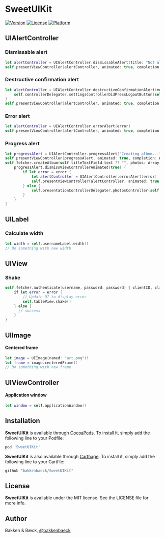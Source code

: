 # SweetUIKit

[![Version](https://img.shields.io/cocoapods/v/SweetUIKit.svg?style=flat)](https://cocoapods.org/pods/SweetUIKit)
[![License](https://img.shields.io/cocoapods/l/SweetUIKit.svg?style=flat)](https://cocoapods.org/pods/SweetUIKit)
[![Platform](https://img.shields.io/cocoapods/p/SweetUIKit.svg?style=flat)](https://cocoapods.org/pods/SweetUIKit)

## UIAlertController

### Dismissable alert

```swift
let alertController = UIAlertController.dismissableAlert(title: "Not allowed access", message: "Your account doesn't seem to have been whitelisted to be used with this app. Please contact roland@jottacloud.com to get access.")
self.presentViewController(alertController, animated: true, completion: nil)
```

### Destructive confirmation alert

```swift
let alertController = UIAlertController.destructiveConfirmationAlert(message: "Are you sure you want to log out?", destructiveActionTitle: "Log out") {
    self.controllerDelegate?.settingsControllerDidPressLogoutButton(self)
}
self.presentViewController(alertController, animated: true, completion: nil)
```

### Error alert

```swift
let alertController = UIAlertController.errorAlert(error)
self.presentViewController(alertController, animated: true, completion: nil)
```

### Progress alert

```swift
let progressAlert = UIAlertController.progressAlert("Creating album...")
self.presentViewController(progressAlert, animated: true, completion: nil)
self.fetcher.createAlbum(self.titleTextField.text ?? "", photos: Array(self.selectedPhotos.values)) { error in
    progressAlert.dismissViewControllerAnimated(true) {
        if let error = error {
            let alertController = UIAlertController.errorAlert(error)
            self.presentViewController(alertController, animated: true, completion: nil)
        } else {
            self.presentationControllerDelegate?.photosController(self, didCreateAlbumWithTitle: self.titleTextField.text ?? "", andPhotos: Array(self.selectedPhotos.values))
        }
    }
}
```

## UILabel

### Calculate width

```swift
let width = self.usernameLabel.width()
// Do something with new width
```

## UIView

### Shake

```swift
self.fetcher.authenticate(username, password: password) { clientID, clientSecret, accessToken, refreshToken, expiresIn, error in
    if let error = error {
        // Update UI to display error
        self.tableView.shake()
    } else {
      // success
    }
}
```

## UIImage

#### Centered frame

```swift
let image = UIImage(named: "art.png")!
let frame = image.centeredFrame()
// Do something with new frame
```

## UIViewController

#### Application window

```swift
let window = self.applicationWindow()
```

## Installation

**SweetUIKit** is available through [CocoaPods](http://cocoapods.org). To install
it, simply add the following line to your Podfile:

```ruby
pod 'SweetUIKit'
```

**SweetUIKit** is also available through [Carthage](https://github.com/Carthage/Carthage). To install
it, simply add the following line to your Cartfile:

```ruby
github "bakkenbaeck/SweetUIKit"
```

## License

**SweetUIKit** is available under the MIT license. See the LICENSE file for more info.

## Author

Bakken & Bæck, [@bakkenbaeck](https://twitter.com/bakkenbaeck)
